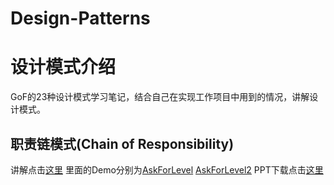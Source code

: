 # Design-Patterns
设计模式介绍
==

GoF的23种设计模式学习笔记，结合自己在实现工作项目中用到的情况，讲解设计模式。

职责链模式(Chain of Responsibility)
--

讲解点击[这里](http://www.jianshu.com/p/cfebb45d7b9e) 
里面的Demo分别为[AskForLevel]() [AskForLevel2]()
PPT下载点击[这里]()



